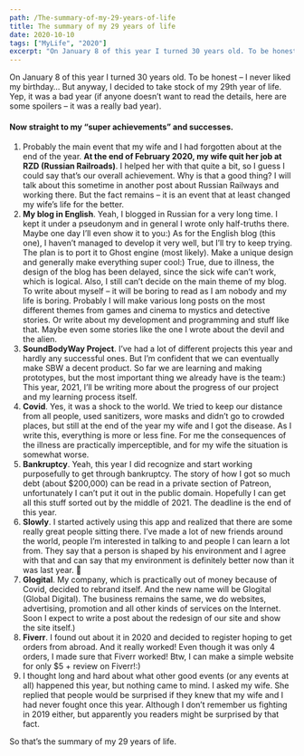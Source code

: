 ```yaml
---
path: /The-summary-of-my-29-years-of-life
title: The summary of my 29 years of life
date: 2020-10-10
tags: ["MyLife", "2020"]
excerpt: "On January 8 of this year I turned 30 years old. To be honest – I never liked my birthday… But anyway, I decided to take stock of my 29th year of life. Yep, it was a bad year (if anyone doesn’t want to read the details, here are some spoilers – it was a really bad year)."
---
```


On January 8 of this year I turned 30 years old. To be honest – I never liked my birthday… But anyway, I decided to take stock of my 29th year of life. Yep, it was a bad year (if anyone doesn’t want to read the details, here are some spoilers – it was a really bad year).

#### Now straight to my “super achievements” and successes.

1. Probably the main event that my wife and I had forgotten about at the end of the year. **At the end of February 2020, my wife quit her job at RZD (Russian Railroads)**. I helped her with that quite a bit, so I guess I could say that’s our overall achievement. Why is that a good thing? I will talk about this sometime in another post about Russian Railways and working there. But the fact remains – it is an event that at least changed my wife’s life for the better.
2. **My blog in English**. Yeah, I blogged in Russian for a very long time. I kept it under a pseudonym and in general I wrote only half-truths there. Maybe one day I’ll even show it to you:)
   As for the English blog (this one), I haven’t managed to develop it very well, but I’ll try to keep trying. The plan is to port it to Ghost engine (most likely). Make a unique design and generally make everything super cool:) True, due to illness, the design of the blog has been delayed, since the sick wife can’t work, which is logical.
   Also, I still can’t decide on the main theme of my blog. To write about myself – it will be boring to read as I am nobody and my life is boring.
   Probably I will make various long posts on the most different themes from games and cinema to mystics and detective stories. Or write about my development and programming and stuff like that.
   Maybe even some stories like the one I wrote about the devil and the alien.
3. **SoundBodyWay Project**.
   I’ve had a lot of different projects this year and hardly any successful ones. But I’m confident that we can eventually make SBW a decent product. So far we are learning and making prototypes, but the most important thing we already have is the team:)
   This year, 2021, I’ll be writing more about the progress of our project and my learning process itself.
4. **Covid**. Yes, it was a shock to the world. We tried to keep our distance from all people, used sanitizers, wore masks and didn’t go to crowded places, but still at the end of the year my wife and I got the disease.
   As I write this, everything is more or less fine. For me the consequences of the illness are practically imperceptible, and for my wife the situation is somewhat worse.
5. **Bankruptcy**. Yeah, this year I did recognize and start working purposefully to get through bankruptcy. The story of how I got so much debt (about $200,000) can be read in a private section of Patreon, unfortunately I can’t put it out in the public domain.
   Hopefully I can get all this stuff sorted out by the middle of 2021. The deadline is the end of this year.
6. **Slowly**. I started actively using this app and realized that there are some really great people sitting there. I’ve made a lot of new friends around the world, people I’m interested in talking to and people I can learn a lot from. They say that a person is shaped by his environment and I agree with that and can say that my environment is definitely better now than it was last year. 🙂
7. **Glogital**. My company, which is practically out of money because of Covid, decided to rebrand itself. And the new name will be Glogital (Global Digital). The business remains the same, we do websites, advertising, promotion and all other kinds of services on the Internet. Soon I expect to write a post about the redesign of our site and show the site itself.)
8. **Fiverr**. I found out about it in 2020 and decided to register hoping to get orders from abroad. And it really worked! Even though it was only 4 orders, I made sure that Fiverr worked! Btw, I can make a simple website for only $5 + review on Fiverr!:)
9. I thought long and hard about what other good events (or any events at all) happened this year, but nothing came to mind. I asked my wife. She replied that people would be surprised if they knew that my wife and I had never fought once this year. Although I don’t remember us fighting in 2019 either, but apparently you readers might be surprised by that fact.

So that’s the summary of my 29 years of life.
